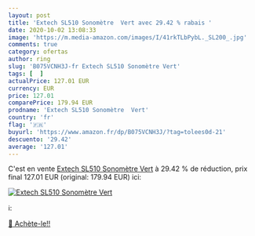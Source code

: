 ```yaml
---
layout: post
title: 'Extech SL510 Sonomètre  Vert avec 29.42 % rabais '
date: 2020-10-02 13:08:33
image: 'https://m.media-amazon.com/images/I/41rkTLbPybL._SL200_.jpg'
comments: true
category: ofertas
author: ring
slug: 'B075VCNH3J-fr Extech SL510 Sonomètre Vert'
tags: [  ]
actualPrice: 127.01 EUR
currency: EUR
price: 127.01
comparePrice: 179.94 EUR
prodname: 'Extech SL510 Sonomètre  Vert'
country: 'fr'
flag: '🇫🇷'
buyurl: 'https://www.amazon.fr/dp/B075VCNH3J/?tag=tolees0d-21'
descuento: '29.42'
average: '127.01'
---
```


C'est en vente [Extech SL510 Sonomètre  Vert](https://www.amazon.fr/dp/B075VCNH3J/?tag=tolees0d-21)  à  29.42 % de réduction, prix final  127.01 EUR (original: 179.94 EUR) ici:

[![Extech SL510 Sonomètre  Vert](https://m.media-amazon.com/images/I/41rkTLbPybL._SL200_.jpg)](https://www.amazon.fr/dp/B075VCNH3J/?tag=tolees0d-21)

ℹ️:


[🛒 Achète-le!!](https://www.amazon.fr/dp/B075VCNH3J/?tag=tolees0d-21)
